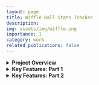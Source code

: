```yaml
---
layout: page
title: Wiffle Ball Stats Tracker
description: 
img: assets/img/wiffle.png
importance: 1
category: work
related_publications: false
---
```


<details>
  <summary><strong>Project Overview</strong></summary>
  <p>This project is a <span style="color:#b509ac;">web-based stat-tracking system</span> designed for casual groups or wiffle ball leagues. Users can <span style="color:#b509ac;">log each game in real time</span> by recording the outcome of every at-bat. The app automatically <span style="color:#b509ac;">calculates scores</span>, generates <span style="color:#b509ac;">advanced hitting and pitching statistics</span>, and visualizes <span style="color:#b509ac;">player performance over time</span>.</p>
</details>

<details>
  <summary><strong>Key Features: Part 1</strong></summary>
  <div class="row">
    <div class="col-sm mt-3 mt-md-0 text-center">
      <a href="https://wiffle.streamlit.app/" target="_blank">
        {% include figure.liquid loading="eager" path="assets/img/newgame690.png" title="New Game Interface" class="img-fluid rounded z-depth-1" %}
      </a>
      <div class="caption mt-2">
        <span style="color: #b509ac;">New Game Interface</span> – Create games, assign teams, and input plays via a user-friendly form.
      </div>
    </div>
    <div class="col-sm mt-3 mt-md-0 text-center">
      <a href="https://wiffle.streamlit.app/Visualizations" target="_blank">
        {% include figure.liquid loading="eager" path="assets/img/datavisualizations690.png" title="Data Visualization" class="img-fluid rounded z-depth-1" %}
      </a>
      <div class="caption mt-2">
        <span style="color: #b509ac;">Data Visualization</span> – Live graphs and figures for performance comparisons.
      </div>
    </div> 
    <div class="col-sm mt-3 mt-md-0 text-center">
      <a href="https://wiffle.streamlit.app/Standings" target="_blank">
        {% include figure.liquid loading="eager" path="assets/img/leaguestandings690.png" title="League Standings" class="img-fluid rounded z-depth-1" %}
      </a>
      <div class="caption mt-2">
        <span style="color: #b509ac;">League Standings</span> – Live leaderboards by hitting and pitching metrics.
      </div>
    </div>
  </div>
</details>

<details>
  <summary><strong>Key Features: Part 2</strong></summary>
  <div class="row">
    <div class="col-sm mt-3 mt-md-0 text-center">
      <a href="https://wiffle.streamlit.app/Player_Matchups" target="_blank">
        {% include figure.liquid loading="eager" path="assets/img/playermatchups.png" title="Player Matchups" class="img-fluid rounded z-depth-1" %}
      </a>
      <div class="caption mt-2">
        <span style="color: #b509ac;">Player Matchups</span> – Compare head-to-head player stats with detailed breakdowns.
      </div>
    </div>
    <div class="col-sm mt-3 mt-md-0 text-center">
      <a href="https://wiffle.streamlit.app/Player_Dashboard" target="_blank">
        {% include figure.liquid loading="eager" path="assets/img/playerprofiles.png" title="Player Profiles" class="img-fluid rounded z-depth-1" %}
      </a>
      <div class="caption mt-2">
        <span style="color: #b509ac;">Player Profiles</span> – Career and per-game stats for batting and pitching.
      </div>
    </div>
    <div class="col-sm mt-3 mt-md-0 text-center">
      <a href="https://wiffle.streamlit.app/Game_Log" target="_blank">
        {% include figure.liquid loading="eager" path="assets/img/matchhistory.png" title="Match History Log" class="img-fluid rounded z-depth-1" %}
      </a>
      <div class="caption mt-2">
        <span style="color: #b509ac;">Match History Log</span> – View historical games, team compositions, and scores.
      </div>
    </div>
  </div>
</details>